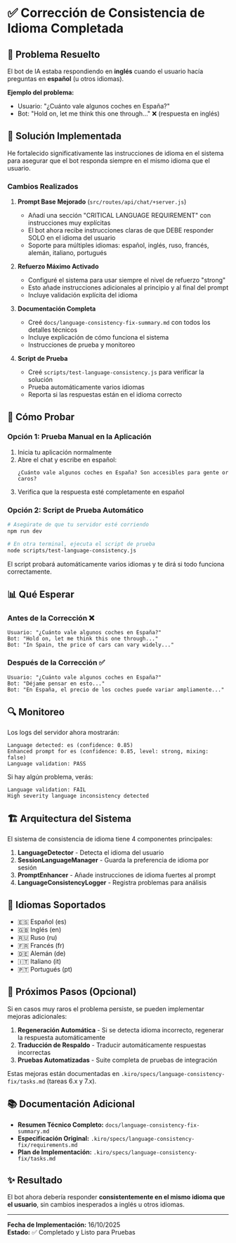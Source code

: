# ✅ Corrección de Consistencia de Idioma Completada

## 🎯 Problema Resuelto

El bot de IA estaba respondiendo en **inglés** cuando el usuario hacía preguntas en **español** (u otros idiomas).

**Ejemplo del problema:**

- Usuario: "¿Cuánto vale algunos coches en España?"
- Bot: "Hold on, let me think this one through..." ❌ (respuesta en inglés)

## 🔧 Solución Implementada

He fortalecido significativamente las instrucciones de idioma en el sistema para asegurar que el bot responda siempre en el mismo idioma que el usuario.

### Cambios Realizados

1. **Prompt Base Mejorado** (`src/routes/api/chat/+server.js`)
   - Añadí una sección "CRITICAL LANGUAGE REQUIREMENT" con instrucciones muy explícitas
   - El bot ahora recibe instrucciones claras de que DEBE responder SOLO en el idioma del usuario
   - Soporte para múltiples idiomas: español, inglés, ruso, francés, alemán, italiano, portugués

2. **Refuerzo Máximo Activado**
   - Configuré el sistema para usar siempre el nivel de refuerzo "strong"
   - Esto añade instrucciones adicionales al principio y al final del prompt
   - Incluye validación explícita del idioma

3. **Documentación Completa**
   - Creé `docs/language-consistency-fix-summary.md` con todos los detalles técnicos
   - Incluye explicación de cómo funciona el sistema
   - Instrucciones de prueba y monitoreo

4. **Script de Prueba**
   - Creé `scripts/test-language-consistency.js` para verificar la solución
   - Prueba automáticamente varios idiomas
   - Reporta si las respuestas están en el idioma correcto

## 🧪 Cómo Probar

### Opción 1: Prueba Manual en la Aplicación

1. Inicia tu aplicación normalmente
2. Abre el chat y escribe en español:
   ```
   ¿Cuánto vale algunos coches en España? Son accesibles para gente or caros?
   ```
3. Verifica que la respuesta esté completamente en español

### Opción 2: Script de Prueba Automático

```bash
# Asegúrate de que tu servidor esté corriendo
npm run dev

# En otra terminal, ejecuta el script de prueba
node scripts/test-language-consistency.js
```

El script probará automáticamente varios idiomas y te dirá si todo funciona correctamente.

## 📊 Qué Esperar

### Antes de la Corrección ❌

```
Usuario: "¿Cuánto vale algunos coches en España?"
Bot: "Hold on, let me think this one through..."
Bot: "In Spain, the price of cars can vary widely..."
```

### Después de la Corrección ✅

```
Usuario: "¿Cuánto vale algunos coches en España?"
Bot: "Déjame pensar en esto..."
Bot: "En España, el precio de los coches puede variar ampliamente..."
```

## 🔍 Monitoreo

Los logs del servidor ahora mostrarán:

```
Language detected: es (confidence: 0.85)
Enhanced prompt for es (confidence: 0.85, level: strong, mixing: false)
Language validation: PASS
```

Si hay algún problema, verás:

```
Language validation: FAIL
High severity language inconsistency detected
```

## 🏗️ Arquitectura del Sistema

El sistema de consistencia de idioma tiene 4 componentes principales:

1. **LanguageDetector** - Detecta el idioma del usuario
2. **SessionLanguageManager** - Guarda la preferencia de idioma por sesión
3. **PromptEnhancer** - Añade instrucciones de idioma fuertes al prompt
4. **LanguageConsistencyLogger** - Registra problemas para análisis

## 📝 Idiomas Soportados

- 🇪🇸 Español (es)
- 🇬🇧 Inglés (en)
- 🇷🇺 Ruso (ru)
- 🇫🇷 Francés (fr)
- 🇩🇪 Alemán (de)
- 🇮🇹 Italiano (it)
- 🇵🇹 Portugués (pt)

## 🚀 Próximos Pasos (Opcional)

Si en casos muy raros el problema persiste, se pueden implementar mejoras adicionales:

1. **Regeneración Automática** - Si se detecta idioma incorrecto, regenerar la respuesta automáticamente
2. **Traducción de Respaldo** - Traducir automáticamente respuestas incorrectas
3. **Pruebas Automatizadas** - Suite completa de pruebas de integración

Estas mejoras están documentadas en `.kiro/specs/language-consistency-fix/tasks.md` (tareas 6.x y 7.x).

## 📚 Documentación Adicional

- **Resumen Técnico Completo:** `docs/language-consistency-fix-summary.md`
- **Especificación Original:** `.kiro/specs/language-consistency-fix/requirements.md`
- **Plan de Implementación:** `.kiro/specs/language-consistency-fix/tasks.md`

## ✨ Resultado

El bot ahora debería responder **consistentemente en el mismo idioma que el usuario**, sin cambios inesperados a inglés u otros idiomas.

---

**Fecha de Implementación:** 16/10/2025  
**Estado:** ✅ Completado y Listo para Pruebas

